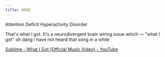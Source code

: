 ```yaml
---
title: ADHD
---
```


Attention Deficit Hyperactivity Disorder

That's what I got. It's a neurodivergent brain wiring issue which — "what I got" oh dang i have not heard that song in a while

[Sublime - What I Got (Official Music Video) - YouTube](https://www.youtube.com/watch?v=0Uc3ZrmhDN4)
